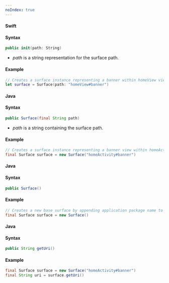 ```yaml
---
noIndex: true
---
```


<Variant platform="ios" api="init" repeat="6"/>

#### Swift

#### Syntax

```swift
public init(path: String)
```

* _path_ is a string representation for the surface path.

#### Example

```swift
// Creates a surface instance representing a banner within homeView view in my mobile application.
let surface = Surface(path: "homeView#banner")
```

<Variant platform="android" api="constructor-parameterized" repeat="6"/>

#### Java

#### Syntax

```java
public Surface(final String path)
```

* _path_ is a string containing the surface path.

#### Example

```java
// Creates a surface instance representing a banner view within homeActivity in my mobile application.
final Surface surface = new Surface("homeActivity#banner")
```

<Variant platform="android" api="constructor-default" repeat="5"/>

#### Java

#### Syntax

```java
public Surface()
```

#### Example

```java
// Creates a new base surface by appending application package name to the mobile app surface prefix mobileapp://
final Surface surface = new Surface()
```

<Variant platform="android" api="get-uri" repeat="5"/>

#### Java

#### Syntax

```java
public String getUri()
```

#### Example

```java
final Surface surface = new Surface("homeActivity#banner")
final String uri = surface.getUri()
```